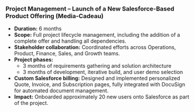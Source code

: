 <section>
  <h3>Project Management – Launch of a New Salesforce-Based Product Offering (Media-Cadeau)</h3>
  <ul>
    <li>
      <strong>Duration:</strong> 6 months
    </li>
    <li>
      <strong>Scope:</strong> Full project lifecycle management, including the addition of a complete offer and handling all dependencies.
    </li>
    <li>
      <strong>Stakeholder collaboration:</strong> Coordinated efforts across Operations, Product, Finance, Sales, and Growth teams.
    </li>
    <li>
      <strong>Project phases:</strong> 
      <ul>
        <li>3 months of requirements gathering and solution architecture</li>
        <li>3 months of development, iterative build, and user demo selection</li>
      </ul>
    </li>
    <li>
      <strong>Custom Salesforce billing:</strong> Designed and implemented personalized Quote, Invoice, and Subscription pages, fully integrated with DocuSign for automated document management.
    </li>
    <li>
      <strong>Impact:</strong> Onboarded approximately 20 new users onto Salesforce as part of the project.
    </li>
  </ul>
</section>
